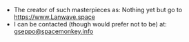 - The creator of such masterpieces as: Nothing yet but go to https://www.Lanwave.space
- I can be contacted (though would prefer not to be) at: gseppo@spacemonkey.info
